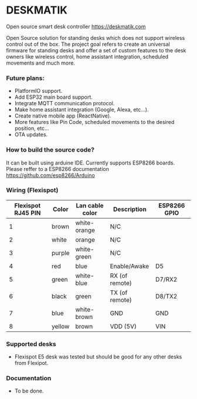 # DESKMATIK
Open source smart desk controller https://deskmatik.com

Open Source solution for standing desks which does not support wireless control out of the box. The project goal refers to create an universal firmware for standing desks and offer a set of custom features to the desk owners like wireless control, home assistant integration, scheduled movements and much more.

### Future plans:
- PlatformIO support.
- Add ESP32 main board support.
- Integrate MQTT communication protocol.
- Make home assistant integration (Google, Alexa, etc...).
- Create native mobile app (ReactNative).
- More features like Pin Code, scheduled movements to the desired position, etc...
- OTA updates.

### How to build the source code?
It can be built using arduine IDE. Currently supports ESP8266 boards.
Please reffer to a ESP8266 documentation https://github.com/esp8266/Arduino

### Wiring (Flexispot)
| Flexispot RJ45 PIN | Color  | Lan cable color | Description                                                     |ESP8266 GPIO|
|--------------------|--------|-----------------|-----------------------------------------------------------------|------------|
| 1                  | brown  | white-orange    | N/C                                                             |            |
| 2                  | white  | orange          | N/C                                                             |            |
| 3                  | purple | white-green     | N/C                                                             |            |
| 4                  | red    | blue            | Enable/Awake                                                    |D5          |
| 5                  | green  | white-blue      | RX (of remote)                                                  |D7/RX2      |
| 6                  | black  | green           | TX (of remote)                                                  |D8/TX2      |
| 7                  | blue   | white-brown     | GND                                                             |GND         |
| 8                  | yellow | brown           | VDD (5V)                                                        |VIN         |

### Supported desks
- Flexispot E5 desk was tested but should be good for any other desks from Flexipot.

### Documentation
- To be done.


